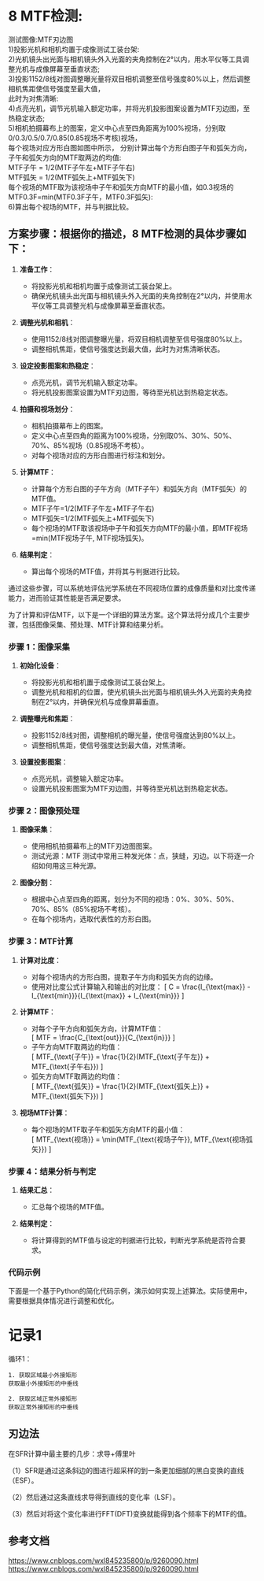 # 8 MTF检测:  
测试图像:MTF刃边图  
1)投影光机和相机均置于成像测试工装台架:  
2)光机镜头出光面与相机镜头外入光面的夹角控制在2°以内，用水平仪等工具调整光机与成像屏幕至垂直状态;  
3)投影1152/8线对图调整曝光量将双目相机调整至信号强度80%以上，然后调整相机焦距使信号强度至最大值，    
此时为对焦清晰:  
4)点亮光机，调节光机输入额定功率，并将光机投影图案设置为MTF刃边图，至热稳定状态;  
5)相机拍摄幕布上的图案，定义中心点至四角距离为100%视场，分别取0/0.3/0.5/0.7/0.85(0.85视场不考核)视场，  
每个视场对应方形白图如图中所示， 分别计算出每个方形白图子午和弧矢方向，子午和弧矢方向的MTF取两边的均值:  
MTF子午 = 1/2(MTF子午左+MTF子午右)    
MTF弧矢 = 1/2(MTF弧矢上+MTF弧矢下)    
每个视场的MTF取为该视场中子午和弧矢方向MTF的最小值，如0.3视场的MTF0.3F=min(MTF0.3F子午，MTF0.3F弧矢):  
6)算出每个视场的MTF，并与判据比较。

## 方案步骤：根据你的描述，8 MTF检测的具体步骤如下：

1. **准备工作**：
   - 将投影光机和相机均置于成像测试工装台架上。
   - 确保光机镜头出光面与相机镜头外入光面的夹角控制在2°以内，并使用水平仪等工具调整光机与成像屏幕至垂直状态。

2. **调整光机和相机**：
   - 使用1152/8线对图调整曝光量，将双目相机调整至信号强度80%以上。
   - 调整相机焦距，使信号强度达到最大值，此时为对焦清晰状态。

3. **设定投影图案和热稳定**：
   - 点亮光机，调节光机输入额定功率。
   - 将光机投影图案设置为MTF刃边图，等待至光机达到热稳定状态。

4. **拍摄和视场划分**：
   - 相机拍摄幕布上的图案。
   - 定义中心点至四角的距离为100%视场，分别取0%、30%、50%、70%、85%视场（0.85视场不考核）。
   - 对每个视场对应的方形白图进行标注和划分。

5. **计算MTF**：
   - 计算每个方形白图的子午方向（MTF子午）和弧矢方向（MTF弧矢）的MTF值。
   - MTF子午=1/2(MTF子午左+MTF子午右)
   - MTF弧矢=1/2(MTF弧矢上+MTF弧矢下)
   - 每个视场的MTF取该视场中子午和弧矢方向MTF的最小值，即MTF视场=min(MTF视场子午, MTF视场弧矢)。

6. **结果判定**：
   - 算出每个视场的MTF值，并将其与判据进行比较。

通过这些步骤，可以系统地评估光学系统在不同视场位置的成像质量和对比度传递能力，进而验证其性能是否满足要求。  


为了计算和评估MTF，以下是一个详细的算法方案。这个算法将分成几个主要步骤，包括图像采集、预处理、MTF计算和结果分析。

### 步骤 1：图像采集
1. **初始化设备**：
   - 将投影光机和相机置于成像测试工装台架上。
   - 调整光机和相机的位置，使光机镜头出光面与相机镜头外入光面的夹角控制在2°以内，并确保光机与成像屏幕垂直。

2. **调整曝光和焦距**：
   - 投影1152/8线对图，调整相机的曝光量，使信号强度达到80%以上。
   - 调整相机焦距，使信号强度达到最大值，对焦清晰。

3. **设置投影图案**：
   - 点亮光机，调整输入额定功率。
   - 设置光机投影图案为MTF刃边图，并等待至光机达到热稳定状态。

### 步骤 2：图像预处理
1. **图像采集**：
   - 使用相机拍摄幕布上的MTF刃边图图案。
   - 测试光源：MTF 测试中常用三种发光体：点，狭缝，刃边。以下将逐一介绍如何用这三种光源。

2. **图像分割**：
   - 根据中心点至四角的距离，划分为不同的视场：0%、30%、50%、70%、85%（85%视场不考核）。
   - 在每个视场内，选取代表性的方形白图。

### 步骤 3：MTF计算
1. **计算对比度**：
   - 对每个视场内的方形白图，提取子午方向和弧矢方向的边缘。
   - 使用对比度公式计算输入和输出的对比度：
     \[
     C = \frac{I_{\text{max}} - I_{\text{min}}}{I_{\text{max}} + I_{\text{min}}}
     \]

2. **计算MTF**：  
   - 对每个子午方向和弧矢方向，计算MTF值：  
     \[
     MTF = \frac{C_{\text{out}}}{C_{\text{in}}}
     \]
   - 子午方向MTF取两边的均值：  
     \[
     MTF_{\text{子午}} = \frac{1}{2}(MTF_{\text{子午左}} + MTF_{\text{子午右}})
     \]
   - 弧矢方向MTF取两边的均值：  
     \[
     MTF_{\text{弧矢}} = \frac{1}{2}(MTF_{\text{弧矢上}} + MTF_{\text{弧矢下}})
     \]

3. **视场MTF计算**：
   - 每个视场的MTF取子午和弧矢方向MTF的最小值：  
     \[
     MTF_{\text{视场}} = \min(MTF_{\text{视场子午}}, MTF_{\text{视场弧矢}})
     \]

### 步骤 4：结果分析与判定
1. **结果汇总**：
   - 汇总每个视场的MTF值。

2. **结果判定**：
   - 将计算得到的MTF值与设定的判据进行比较，判断光学系统是否符合要求。

### 代码示例
下面是一个基于Python的简化代码示例，演示如何实现上述算法。实际使用中，需要根据具体情况进行调整和优化。


# 记录1
循环1：

    1. 获取区域最小外接矩形
    获取最小外接矩形的中垂线

    2. 获取区域正常外接矩形
    获取正常外接矩形的中垂线

## 刃边法
在SFR计算中最主要的几步：求导+傅里叶

（1）SFR是通过这条斜边的图进行超采样的到一条更加细腻的黑白变换的直线（ESF）。

（2）然后通过这条直线求导得到直线的变化率（LSF）。

（3）然后对将这个变化率进行FFT(DFT)变换就能得到各个频率下的MTF的值。

## 参考文档
https://www.cnblogs.com/wxl845235800/p/9260090.html
https://www.cnblogs.com/wxl845235800/p/9260090.html
